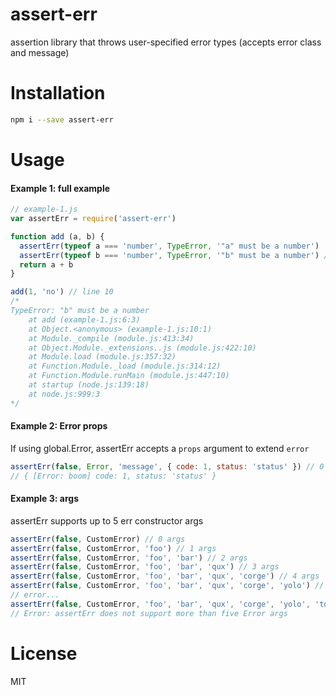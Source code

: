 # assert-err
assertion library that throws user-specified error types (accepts error class and message)

# Installation
```bash
npm i --save assert-err
```

# Usage
#### Example 1: full example
```js
// example-1.js
var assertErr = require('assert-err')

function add (a, b) {
  assertErr(typeof a === 'number', TypeError, '"a" must be a number')
  assertErr(typeof b === 'number', TypeError, '"b" must be a number') //  line 6
  return a + b
}

add(1, 'no') // line 10
/*
TypeError: "b" must be a number
    at add (example-1.js:6:3)
    at Object.<anonymous> (example-1.js:10:1)
    at Module._compile (module.js:413:34)
    at Object.Module._extensions..js (module.js:422:10)
    at Module.load (module.js:357:32)
    at Function.Module._load (module.js:314:12)
    at Function.Module.runMain (module.js:447:10)
    at startup (node.js:139:18)
    at node.js:999:3
*/
```
#### Example 2: Error props
If using global.Error, assertErr accepts a `props` argument to extend `error`
```js
assertErr(false, Error, 'message', { code: 1, status: 'status' }) // 0 args
// { [Error: boom] code: 1, status: 'status' }
```
#### Example 3: args
assertErr supports up to 5 err constructor args
```js
assertErr(false, CustomError) // 0 args
assertErr(false, CustomError, 'foo') // 1 args
assertErr(false, CustomError, 'foo', 'bar') // 2 args
assertErr(false, CustomError, 'foo', 'bar', 'qux') // 3 args
assertErr(false, CustomError, 'foo', 'bar', 'qux', 'corge') // 4 args
assertErr(false, CustomError, 'foo', 'bar', 'qux', 'corge', 'yolo') // 5 args
// error...
assertErr(false, CustomError, 'foo', 'bar', 'qux', 'corge', 'yolo', 'toomany') // 6 args
// Error: assertErr does not support more than five Error args
```

# License
MIT
